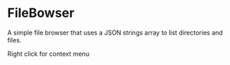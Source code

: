 # FileBowser

A simple file browser that uses a JSON strings array to list directories and files.

Right click for context menu
